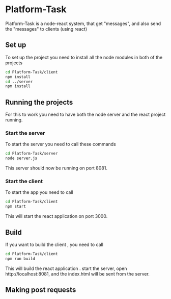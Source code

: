 # Platform-Task
Platform-Task is a node-react system, that get "messages", and also send the "messages" to clients (using react)


## Set up
To set up the project you need to install all the node modules in both of the projects

```sh
cd Platform-Task/client
npm install
cd ../server
npm install
```

## Running the projects
For this to work you need to have both the node server and the react project running.
### Start the server
To start the server you need to call these commands
```sh
cd Platform-Task/server
node server.js
```
This server should now be running on port 8081.


### Start the client
To start the app you need to call 
```sh
cd Platform-Task/client
npm start
```
This will start the react application on port 3000.


## Build
If you want to build the client , you need to call
```sh
cd Platform-Task/client
npm run build
```

This will build the react application .
start the server, open  http://localhost:8081, and the index.html will be sent from the server.



## Making post requests
